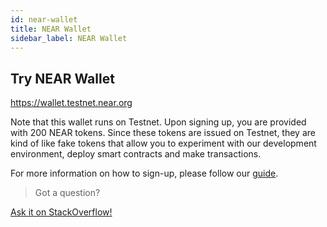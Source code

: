 ```yaml
---
id: near-wallet
title: NEAR Wallet
sidebar_label: NEAR Wallet
---
```


## Try NEAR Wallet

https://wallet.testnet.near.org

Note that this wallet runs on Testnet. Upon signing up, you are provided with 200 NEAR tokens. Since these tokens are issued on Testnet, they are kind of like fake tokens that allow you to experiment with our development environment, deploy smart contracts and make transactions.

For more information on how to sign-up, please follow our [guide](/docs/local-setup/create-account).

>Got a question?
<a href="https://stackoverflow.com/questions/tagged/nearprotocol">
  <h8>Ask it on StackOverflow!</h8></a>
